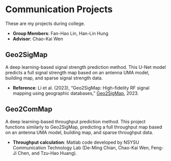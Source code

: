 # Communication Projects
These are my projects during college.
- **Group Members**: Fan-Hao Lin, Han-Lin Hung
- **Advisor**: Chao-Kai Wen

## Geo2SigMap
A deep learning-based signal strength prediction method.
This U-Net model predicts a full signal strength map based on an antenna UMA model, building map, and sparse signal strength data.
- **Reference**: Li et al. (2023), “Geo2SigMap: High-fidelity RF signal mapping using geographic databases,” [Geo2SigMap](https://github.com/functions-lab/geo2sigmap), 2023.

## Geo2ComMap
A deep learning-based throughput prediction method.
This project functions similarly to Geo2SigMap, predicting a full throughput map based on an antenna UMA model, building map, and sparse throughput data.
- **Throughput calculation**: Matlab code developed by NSYSU Communication Technology Lab (De-Ming Chian, Chao-Kai Wen, Feng-Ji Chen, and Tzu-Hao Huang).
